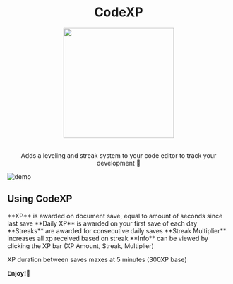 <div align='center'>
  
# CodeXP
<img src="https://github.com/bengriepp/codeXP/assets/87792049/4230f4d4-e767-4fa2-b458-d977752c6e77" width="250">
</div>
<p align='center'>
<br>
Adds a leveling and streak system to your code editor to track your development 🔮
</p>

![demo](https://github.com/bengriepp/codeXP/assets/87792049/128e8b3d-f086-4eb1-9b9c-704d58f23a92)

## Using CodeXP
<p>
**XP** is awarded on document save, equal to amount of seconds since last save
**Daily XP** is awarded on your first save of each day
**Streaks** are awarded for consecutive daily saves
**Streak Multiplier** increases all xp received based on streak
**Info** can be viewed by clicking the XP bar (XP Amount, Streak, Multiplier)

XP duration between saves maxes at 5 minutes (300XP base)
</p>

**Enjoy!👾**
